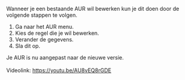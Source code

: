 Wanneer je een bestaande AUR wil bewerken kun je dit doen door de volgende stappen te volgen.<br/>

1. Ga naar het AUR menu.
2. Kies de regel die je wil bewerken.
3. Verander de gegevens.
4. Sla dit op.

Je AUR is nu aangepast naar de nieuwe versie.<br/><br/>
Videolink: https://youtu.be/AU8vEQ8rGDE